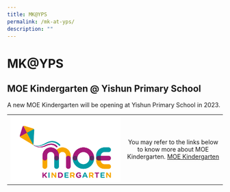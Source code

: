 ```yaml
---
title: MK@YPS
permalink: /mk-at-yps/
description: ""
---
```

# MK@YPS

MOE Kindergarten @ Yishun Primary School
----------------------------------------

A new MOE Kindergarten will be opening at Yishun Primary School in 2023.

|   |   |
|:-:|:-:|
|<a href="https://www.moe.gov.sg/preschool/moe-kindergarten" target = "_blank"> <img src="/images/MOE%20Kindergarten%20Logo.jpg"></a> | You may refer to the links below to know more about MOE Kindergarten. [MOE Kindergarten](https://www.moe.gov.sg/preschool/moe-kindergarten) |